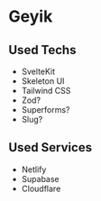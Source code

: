 # Geyik

## Used Techs

- SvelteKit
- Skeleton UI
- Tailwind CSS
- Zod?
- Superforms?
- Slug?

## Used Services

- Netlify
- Supabase
- Cloudflare
